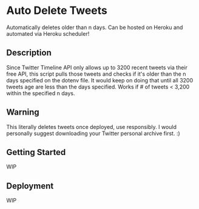 # Auto Delete Tweets

Automatically deletes older than n days. Can be hosted on Heroku and automated via Heroku scheduler!

## Description

Since Twitter Timeline API only allows up to 3200 recent tweets via their free API, this script pulls those tweets and checks if it's older than the n days specified on the dotenv file. It would keep on doing that until all 3200 tweets age are less than the days specified. Works if # of tweets < 3,200 within the specified n days.

## Warning

This literally deletes tweets once deployed, use responsibly. I would personally suggest downloading your Twitter personal archive first. :)

## Getting Started

WIP

## Deployment

WIP
